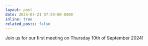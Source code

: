 ```yaml
---
layout: post
date: 2024-05-21 07:59:00-0400
inline: true
related_posts: false
---
```


Join us for our first meeting on Thursday 10th of September 2024! 
